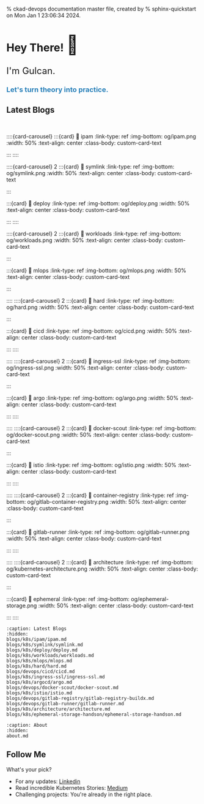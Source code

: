 % ckad-devops documentation master file, created by
% sphinx-quickstart on Mon Jan  1 23:06:34 2024.

# Hey There! <span style="font-size: 48px;">👋 </span>

<p style="font-size: 24px;">I'm Gulcan.</p>
<p style="font-size: 18px; font-weight: bold; color: #2980b9;">Let's turn theory into practice.</p>


<!-- <img src="https://api.thegreenwebfoundation.org/greencheckimage/kuberada.devtechops.dev?nocache=true" alt="This website is hosted Green - checked by thegreenwebfoundation.org"> -->

## Latest Blogs

</br>

::::{card-carousel} 
:::{card}
:link: ipam
:link-type: ref
:img-bottom: og/ipam.png
:width: 50%
:text-align: center
:class-body: custom-card-text

:::
::::

::::{card-carousel} 2
:::{card}
:link: symlink
:link-type: ref
:img-bottom: og/symlink.png
:width: 50%
:text-align: center
:class-body: custom-card-text

:::

:::{card}
:link: deploy
:link-type: ref
:img-bottom: og/deploy.png
:width: 50%
:text-align: center
:class-body: custom-card-text

:::
::::

::::{card-carousel} 2
:::{card}
:link: workloads
:link-type: ref
:img-bottom: og/workloads.png
:width: 50%
:text-align: center
:class-body: custom-card-text

:::

:::{card}
:link: mlops
:link-type: ref
:img-bottom: og/mlops.png
:width: 50%
:text-align: center
:class-body: custom-card-text

:::

::::
::::{card-carousel} 2
:::{card}
:link: hard
:link-type: ref
:img-bottom: og/hard.png
:width: 50%
:text-align: center
:class-body: custom-card-text


:::

:::{card}
:link: cicd
:link-type: ref
:img-bottom: og/cicd.png
:width: 50%
:text-align: center
:class-body: custom-card-text

:::
::::

::::
::::{card-carousel} 2
:::{card}
:link: ingress-ssl
:link-type: ref
:img-bottom: og/ingress-ssl.png
:width: 50%
:text-align: center
:class-body: custom-card-text

:::

:::{card}
:link: argo
:link-type: ref
:img-bottom: og/argo.png
:width: 50%
:text-align: center
:class-body: custom-card-text


:::
::::

::::
::::{card-carousel} 2
:::{card}
:link: docker-scout
:link-type: ref
:img-bottom: og/docker-scout.png
:width: 50%
:text-align: center
:class-body: custom-card-text

:::

:::{card}
:link: istio
:link-type: ref
:img-bottom: og/istio.png
:width: 50%
:text-align: center
:class-body: custom-card-text


:::
::::


::::
::::{card-carousel} 2
:::{card}
:link: container-registry
:link-type: ref
:img-bottom: og/gitlab-container-registry.png
:width: 50%
:text-align: center
:class-body: custom-card-text


:::

:::{card}
:link: gitlab-runner
:link-type: ref
:img-bottom: og/gitlab-runner.png
:width: 50%
:text-align: center
:class-body: custom-card-text


:::
::::

::::
::::{card-carousel} 2
:::{card}
:link: architecture
:link-type: ref
:img-bottom: og/kubernetes-architecture.png
:width: 50%
:text-align: center
:class-body: custom-card-text


:::

:::{card}
:link: ephemeral
:link-type: ref
:img-bottom: og/ephemeral-storage.png
:width: 50%
:text-align: center
:class-body: custom-card-text

:::
::::

```{toctree}
:caption: Latest Blogs
:hidden:
blogs/k8s/ipam/ipam.md
blogs/k8s/symlink/symlink.md
blogs/k8s/deploy/deploy.md
blogs/k8s/workloads/workloads.md
blogs/k8s/mlops/mlops.md
blogs/k8s/hard/hard.md
blogs/devops/cicd/cicd.md
blogs/k8s/ingress-ssl/ingress-ssl.md
blogs/k8s/argocd/argo.md
blogs/devops/docker-scout/docker-scout.md
blogs/k8s/istio/istio.md
blogs/devops/gitlab-registry/gitlab-registry-buildx.md
blogs/devops/gitlab-runner/gitlab-runner.md
blogs/k8s/architecture/architecture.md
blogs/k8s/ephemeral-storage-handson/ephemeral-storage-handson.md
```

```{toctree}
:caption: About
:hidden:
about.md

```

## Follow Me

What's your pick?

- For any updates: [Linkedin](https://www.linkedin.com/in/gulcantopcu/)
- Read incredible Kubernetes Stories: [Medium](https://medium.com/@gulcantopcu)
- Challenging projects: You're already in the right place.
